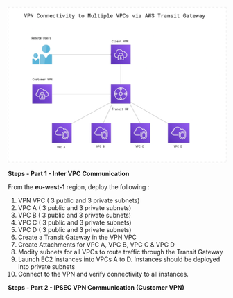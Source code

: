 
![](VPC.png) 

**Steps  - Part 1 - Inter VPC Communication**

From the **eu-west-1** region, deploy the following :

1. VPN VPC ( 3 public and 3 private subnets)
2. VPC A   ( 3 public and 3 private subnets)
3. VPC B   ( 3 public and 3 private subnets)
4. VPC C   ( 3 public and 3 private subnets)
5. VPC D   ( 3 public and 3 private subnets)
6. Create a Transit Gateway in the VPN VPC
7. Create Attachments for VPC A, VPC B, VPC C & VPC D
8. Modity subnets for all VPCs to route traffic through the Transit Gateway
9. Launch EC2 instances into VPCs A to D. Instances should be deployed into private subnets
10. Connect to the VPN and verify connectivity to all instances. 


**Steps - Part 2 - IPSEC VPN Communication (Customer VPN)**
